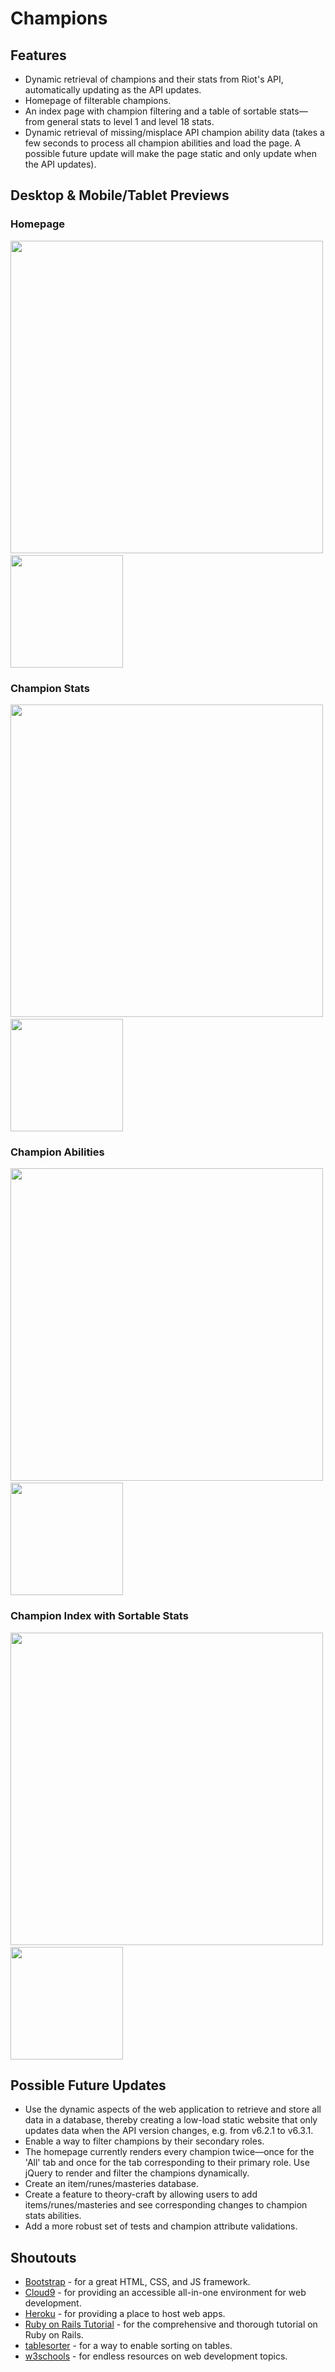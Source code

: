 Champions
=======

Features
-------
* Dynamic retrieval of champions and their stats from Riot's API, automatically updating as the API updates.
* Homepage of filterable champions.
* An index page with champion filtering and a table of sortable stats&mdash;from general stats to level 1 and level 18 stats.
* Dynamic retrieval of missing/misplace API champion ability data (takes a few seconds to process all champion abilities and load the page. A possible future update will make the page static and only update when the API updates).

Desktop & Mobile/Tablet Previews
-------
### Homepage
<img src="http://i.imgur.com/Q3O4SzT.png" width="500">&nbsp;<img src="http://i.imgur.com/Q4ZzyuS.png" width="180">
### Champion Stats
<img src="http://i.imgur.com/aflJHv9.png" width="500">&nbsp;<img src="http://i.imgur.com/Bpakv0e.png" width="180">
### Champion Abilities
<img src="http://i.imgur.com/gIRZvX1.png" width="500">&nbsp;<img src="http://i.imgur.com/UQtBVZ8.png" width="180">
### Champion Index with Sortable Stats
<img src="http://i.imgur.com/i76oDoL.png" width="500">&nbsp;<img src="http://i.imgur.com/TpZ4v5i.png" width="180">

Possible Future Updates
-------
* Use the dynamic aspects of the web application to retrieve and store all data in a database, thereby creating a low-load static website that only updates data when the API version changes, e.g. from v6.2.1 to v6.3.1. 
* Enable a way to filter champions by their secondary roles.
* The homepage currently renders every champion twice&mdash;once for the 'All' tab and once for the tab corresponding to their primary role. Use jQuery to render and filter the champions dynamically.
* Create an item/runes/masteries database.
* Create a feature to theory-craft by allowing users to add items/runes/masteries and see corresponding changes to champion stats abilities.
* Add a more robust set of tests and champion attribute validations.

Shoutouts
-------
* [Bootstrap](http://getbootstrap.com/) - for a great HTML, CSS, and JS framework.
* [Cloud9](https://c9.io/) - for providing an accessible all-in-one environment for web development. 
* [Heroku](https://www.heroku.com/) - for providing a place to host web apps.
* [Ruby on Rails Tutorial](https://www.railstutorial.org/) - for the comprehensive and thorough tutorial on Ruby on Rails.
* [tablesorter](http://tablesorter.com/docs/) - for a way to enable sorting on tables.
* [w3schools](http://www.w3schools.com/) - for endless resources on web development topics.
